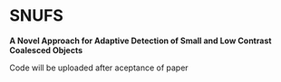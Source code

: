 # **SNUFS**
**A Novel Approach for Adaptive Detection of Small and Low Contrast Coalesced Objects**

Code will be uploaded after aceptance of paper
